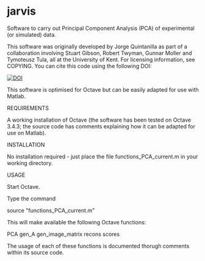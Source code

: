# jarvis

Software to carry out Principal Component Analysis (PCA) of experimental (or simulated) data.

This software was originally developed by Jorge Quintanilla as part of a collaboration involving Stuart Gibson, Robert Twyman, Gunnar Moller and Tymoteusz Tula, all at the University of Kent. For licensing information, see COPYING. You can cite this code using the following DOI:

[![DOI](https://zenodo.org/badge/DOI/10.5281/zenodo.4266743.svg)](https://doi.org/10.5281/zenodo.4266743)

This software is optimised for Octave but can be easily adapted for use with Matlab.

REQUIREMENTS

A working installation of Octave (the software has been tested on Octave 3.4.3; the source code has comments explaining how it can be adapted for use on Matlab).

INSTALLATION

No installation required - just place the file functions_PCA_current.m in your working directory.

USAGE

Start Octave.

Type the command

 source "functions_PCA_current.m"

This will make available the following Octave functions:

PCA
gen_A
gen_image_matrix
recons
scores

The usage of each of these functions is documented thorugh comments within its source code.
